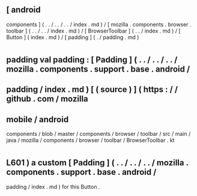[
android
-
components
]
(
.
.
/
.
.
/
.
.
/
index
.
md
)
/
[
mozilla
.
components
.
browser
.
toolbar
]
(
.
.
/
.
.
/
index
.
md
)
/
[
BrowserToolbar
]
(
.
.
/
index
.
md
)
/
[
Button
]
(
index
.
md
)
/
[
padding
]
(
.
/
padding
.
md
)
#
padding
val
padding
:
[
Padding
]
(
.
.
/
.
.
/
.
.
/
mozilla
.
components
.
support
.
base
.
android
/
-
padding
/
index
.
md
)
[
(
source
)
]
(
https
:
/
/
github
.
com
/
mozilla
-
mobile
/
android
-
components
/
blob
/
master
/
components
/
browser
/
toolbar
/
src
/
main
/
java
/
mozilla
/
components
/
browser
/
toolbar
/
BrowserToolbar
.
kt
#
L601
)
a
custom
[
Padding
]
(
.
.
/
.
.
/
.
.
/
mozilla
.
components
.
support
.
base
.
android
/
-
padding
/
index
.
md
)
for
this
Button
.
